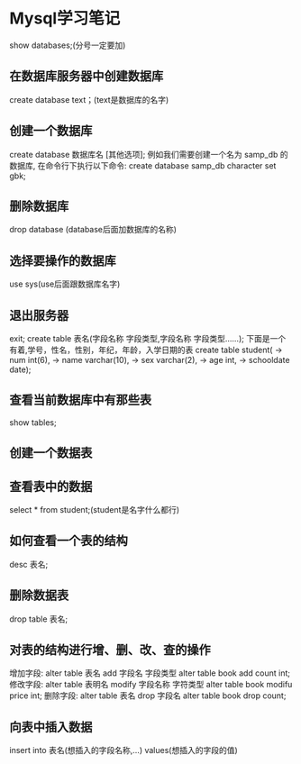 # Mysql学习笔记
show databases;(分号一定要加)
## 在数据库服务器中创建数据库
create database text；(text是数据库的名字)
 ## 创建一个数据库
create database 数据库名 [其他选项];
例如我们需要创建一个名为 samp_db 的数据库, 在命令行下执行以下命令:
create database samp_db character set gbk;
## 删除数据库
drop database (database后面加数据库的名称)
## 选择要操作的数据库
use sys(use后面跟数据库名字)
## 退出服务器
exit;
create table 表名(字段名称 字段类型,字段名称 字段类型......);
下面是一个有着,学号，性名，性别，年纪，年龄，入学日期的表
create table student(
    -> num int(6),
    -> name varchar(10),
    -> sex varchar(2),
    -> age int,
    -> schooldate date);
## 查看当前数据库中有那些表
 show tables;
## 创建一个数据表
 ## 查看表中的数据
 select * from student;(student是名字什么都行)
 ## 如何查看一个表的结构
 desc 表名;
 ## 删除数据表
 drop table 表名;
## 对表的结构进行增、删、改、查的操作
增加字段:
alter table 表名 add 字段名 字段类型
alter table book add count int;
修改字段:
alter table 表明名 modify 字段名称 字符类型
alter table book modifu price int;
删除字段:
alter table 表名 drop 字段名 
alter table book drop count;
## 向表中插入数据
insert into 表名(想插入的字段名称,...) values(想插入的字段的值)





 


